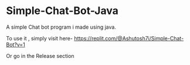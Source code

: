 
# Simple-Chat-Bot-Java
A simple Chat bot program i made using java.

To use it , simply visit here- https://replit.com/@Ashutosh7i/Simple-Chat-Bot?v=1

Or go in the Release section
